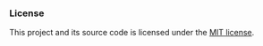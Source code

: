 ### License
This project and its source code is licensed under the [MIT license](https://aallithioo.github.io/LICENSE).
